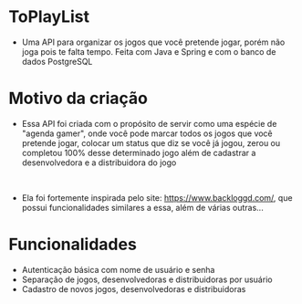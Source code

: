 # ToPlayList

- Uma API para organizar os jogos que você pretende jogar, porém não joga pois te falta tempo. Feita com Java e Spring e com o banco de dados PostgreSQL

# Motivo  da criação

- Essa API foi criada com o propósito de servir como uma espécie de "agenda gamer", onde você pode marcar todos os jogos que você pretende jogar, colocar um status que diz se você já jogou, zerou ou completou 100% desse determinado jogo além de cadastrar a desenvolvedora e a distribuidora do jogo

<br>

- Ela foi fortemente inspirada pelo site: https://www.backloggd.com/, que possui funcionalidades similares a essa, além de várias outras...

# Funcionalidades

- Autenticação básica com nome de usuário e senha
- Separação de jogos, desenvolvedoras e distribuidoras por usuário
- Cadastro de novos jogos, desenvolvedoras e distribuidoras

